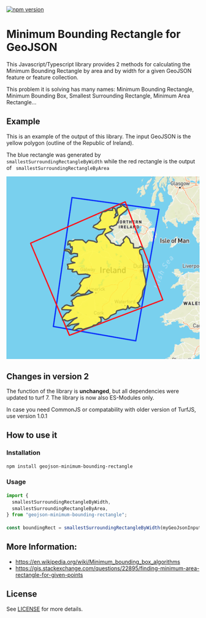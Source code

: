 [![npm version](https://badge.fury.io/js/geojson-minimum-bounding-rectangle.svg)](https://badge.fury.io/js/geojson-minimum-bounding-rectangle)

# Minimum Bounding Rectangle for GeoJSON

This Javascript/Typescript library provides 2 methods for calculating the Minimum Bounding Rectangle by area and by width for a given GeoJSON feature or feature collection.

This problem it is solving has many names: Minimum Bounding Rectangle, Minimum Bounding Box, Smallest Surrounding Rectangle, Minimum Area Rectangle...

## Example

This is an example of the output of this library. The input GeoJSON is the yellow polygon (outline of the Republic of Ireland).

The blue rectangle was generated by ` smallestSurroundingRectangleByWidth` while the red rectangle is the output of ` smallestSurroundingRectangleByArea`

![example image](https://raw.githubusercontent.com/matthiasfeist/geojson-minimum-bounding-rectangle/main/docs/img/example.png)

## Changes in version 2

The function of the library is **unchanged**, but all dependencies were updated to turf 7.
The library is now also ES-Modules only.

In case you need CommonJS or compatability with older version of TurfJS, use version 1.0.1

## How to use it

### Installation

```sh
npm install geojson-minimum-bounding-rectangle
```

### Usage

```ts
import {
  smallestSurroundingRectangleByWidth,
  smallestSurroundingRectangleByArea,
} from "geojson-minimum-bounding-rectangle";

const boundingRect = smallestSurroundingRectangleByWidth(myGeoJsonInput);
```

## More Information:

- https://en.wikipedia.org/wiki/Minimum_bounding_box_algorithms
- https://gis.stackexchange.com/questions/22895/finding-minimum-area-rectangle-for-given-points

## License

See [LICENSE](https://github.com/matthiasfeist/geojson-minimum-bounding-rectangle/blob/main/LICENSE) for more details.
